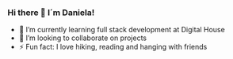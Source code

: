 ### Hi there 👋 I´m Daniela!

- 🌱 I’m currently learning full stack development at Digital House
- 👯 I’m looking to collaborate on projects
- ⚡ Fun fact: I love hiking, reading and hanging with friends

